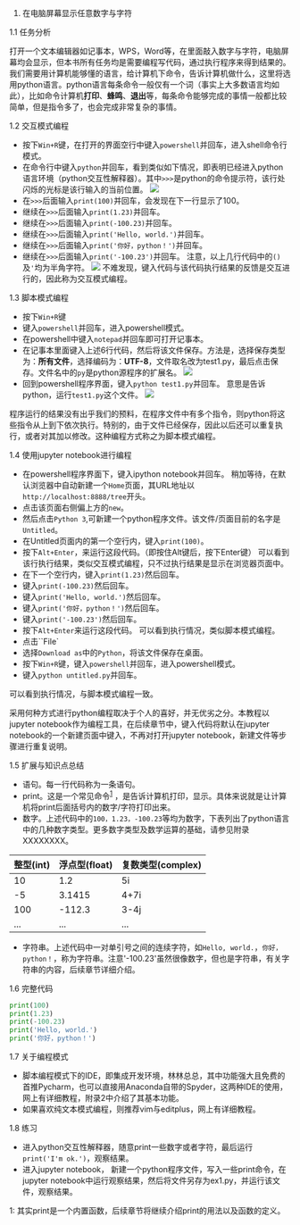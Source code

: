  1. 在电脑屏幕显示任意数字与字符
 
 1.1 任务分析
 
打开一个文本编辑器如记事本，WPS，Word等，在里面敲入数字与字符，电脑屏幕均会显示，但本书所有任务均是需要编程写代码，通过执行程序来得到结果的。我们需要用计算机能够懂的语言，给计算机下命令，告诉计算机做什么，这里将选用python语言。python语言每条命令一般仅有一个词（事实上大多数语言均如此），比如命令计算机**打印**、**蜂鸣**、**退出**等，每条命令能够完成的事情一般都比较简单，但是指令多了，也会完成非常复杂的事情。

 1.2 交互模式编程

 - 按下`Win+R`键，在打开的界面空行中键入`powershell`并回车，进入shell命令行模式。
 - 在命令行中键入`python`并回车，看到类似如下情况，即表明已经进入python语言环境（python交互性解释器）。其中`>>>`是python的命令提示符，该行处闪烁的光标是该行输入的当前位置。
![](https://liupengyuan.github.io/pic/1.jpg)
 - 在`>>>`后面输入`print(100)`并回车，会发现在下一行显示了100。
 - 继续在`>>>`后面输入`print(1.23)`并回车。  
 - 继续在`>>>`后面输入`print(-100.23)`并回车。  
 - 继续在`>>>`后面输入`print('Hello, world.')`并回车。  
 - 继续在`>>>`后面输入`print('你好，python！')`并回车。
 - 继续在`>>>`后面输入`print('-100.23')`并回车。 
注意，以上几行代码中的`()`及`'`均为半角字符。
![](https://liupengyuan.github.io/pic/2.jpg)
不难发现，键入代码与该代码执行结果的反馈是交互进行的，因此称为交互模式编程。

 1.3 脚本模式编程
 - 按下`Win+R`键
 - 键入`powershell`并回车，进入powershell模式。
 - 在powershell中键入`notepad`并回车即可打开记事本。
 - 在记事本里面键入上述6行代码，然后将该文件保存。方法是，选择保存类型为：**所有文件**，选择编码为：**UTF-8**，文件取名改为test1.py，最后点击保存。文件名中的`py`是python源程序的扩展名。
![](https://liupengyuan.github.io/pic/3.jpg)
 - 回到powershell程序界面，键入`python test1.py`并回车。
意思是告诉python，运行`test1.py`这个文件。
![](https://liupengyuan.github.io/pic/4.jpg)

程序运行的结果没有出乎我们的预料，在程序文件中有多个指令，则python将这些指令从上到下依次执行。特别的，由于文件已经保存，因此以后还可以重复执行，或者对其加以修改。这种编程方式称之为脚本模式编程。  

 1.4 使用jupyter notebook进行编程
 - 在powershell程序界面下，键入ipython notebook并回车。
稍加等待，在默认浏览器中自动新建一个`Home`页面，其URL地址以`http://localhost:8888/tree`开头。
 - 点击该页面右侧偏上方的`new`。
 - 然后点击`Python 3`,可新建一个python程序文件。该文件/页面目前的名字是`Untitled`。
 - 在Untitled页面内的第一个空行内，键入`print(100)`。
 - 按下`Alt+Enter`，来运行这段代码。（即按住Alt键后，按下Enter键）
可以看到该行执行结果，类似交互模式编程，只不过执行结果是显示在浏览器页面中。
 - 在下一个空行内，键入`print(1.23)`然后回车。
 - 键入`print(-100.23)`然后回车。
 - 键入`print('Hello, world.')`然后回车。
 - 键入`print('你好，python！')`然后回车。
 - 键入`print('-100.23')`然后回车。
 - 按下`Alt+Enter`来运行这段代码。
可以看到执行情况，类似脚本模式编程。
 - 点击``File`
 - 选择`Download as`中的`Python`，将该文件保存在桌面。
 - 按下`Win+R`键，键入`powershell`并回车，进入powershell模式。
 - 键入`python untitled.py`并回车。

可以看到执行情况，与脚本模式编程一致。

采用何种方式进行python编程取决于个人的喜好，并无优劣之分。本教程以jupyter notebook作为编程工具，在后续章节中，键入代码将默认在jupyter notebook的一个新建页面中键入，不再对打开jupyter notebook，新建文件等步骤进行重复说明。

 1.5 扩展与知识点总结
 - 语句。每一行代码称为一条语句。
 - print。这是一个常见命令<sup>[1](#myfootnote1)</sup> ，是告诉计算机打印，显示。具体来说就是让计算机将print后面括号内的数字/字符打印出来。
 - 数字。上述代码中的`100，1.23，-100.23`等均为数字，下表列出了python语言中的几种数字类型。更多数字类型及数学运算的基础，请参见附录XXXXXXXX。
 
 整型(int)|浮点型(float)|复数类型(complex)|
 ---|---|---
 10|1.2|5i
-5|3.1415|4+7i
100|-112.3|3-4j
...|...|...


 - 字符串。上述代码中一对单引号之间的连续字符，如`Hello, world.`，`你好，python！`，称为字符串。注意'-100.23'虽然很像数字，但也是字符串，有关字符串的内容，后续章节详细介绍。

 1.6 完整代码
``` python
print(100)
print(1.23)
print(-100.23)
print('Hello, world.')
print('你好，python！')
```
 1.7 关于编程模式
 - 脚本编程模式下的IDE，即集成开发环境，林林总总，其中功能强大且免费的首推Pycharm，也可以直接用Anaconda自带的Spyder，这两种IDE的使用，网上有详细教程，附录2中介绍了其基本功能。  
- 如果喜欢纯文本模式编程，则推荐vim与editplus，网上有详细教程。

 1.8 练习
 - 进入python交互性解释器，随意print一些数字或者字符，最后运行`print('I'm ok.')`，观察结果。
 - 进入jupyter notebook， 新建一个python程序文件，写入一些print命令，在jupyter notebook中运行观察结果，然后将文件另存为ex1.py，并运行该文件，观察结果。

<a name="myfootnote1">1</a>: 其实print是一个内置函数，后续章节将继续介绍print的用法以及函数的定义。
